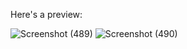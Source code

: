 Here's a preview:

![Screenshot (489)](https://user-images.githubusercontent.com/79100087/228448086-a3dba52c-137b-4648-bd47-ac9c383fa437.png)
![Screenshot (490)](https://user-images.githubusercontent.com/79100087/228448099-62a7c36f-4d20-4f5d-b6a1-8a14ee6f2901.png)
